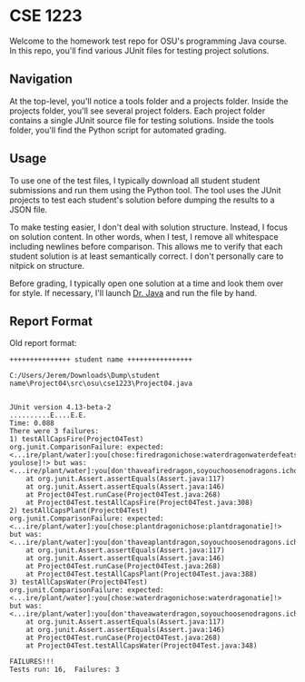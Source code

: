 # CSE 1223

Welcome to the homework test repo for OSU's programming Java course. In this repo, you'll find various
JUnit files for testing project solutions.

## Navigation

At the top-level, you'll notice a tools folder and a projects folder. Inside the projects folder, you'll 
see several project folders. Each project folder contains a single JUnit source file for testing solutions.
Inside the tools folder, you'll find the Python script for automated grading.

## Usage

To use one of the test files, I typically download all student student submissions and run them
using the Python tool. The tool uses the JUnit projects to test each student's solution before
dumping the results to a JSON file.

To make testing easier, I don't deal with solution structure. Instead, I focus on solution content.
In other words, when I test, I remove all whitespace including newlines before comparison. This allows
me to verify that each student solution is at least semantically correct. I don't personally care
to nitpick on structure.

Before grading, I typically open one solution at a time and look them over for style. 
If necessary, I'll launch [Dr. Java][1] and run the file by hand.

## Report Format

Old report format:

```
+++++++++++++++ student name ++++++++++++++++

C:/Users/Jerem/Downloads\Dump\student name\Project04\src\osu\cse1223\Project04.java


JUnit version 4.13-beta-2
..........E....E.E.
Time: 0.088
There were 3 failures:
1) testAllCapsFire(Project04Test)
org.junit.ComparisonFailure: expected:<...ire/plant/water]:you[chose:firedragonichose:waterdragonwaterdefeatsfire-youlose]!> but was:<...ire/plant/water]:you[don'thaveafiredragon,soyouchoosenodragons.ichose:waterdragonyoulosebydefault]!>
	at org.junit.Assert.assertEquals(Assert.java:117)
	at org.junit.Assert.assertEquals(Assert.java:146)
	at Project04Test.runCase(Project04Test.java:268)
	at Project04Test.testAllCapsFire(Project04Test.java:308)
2) testAllCapsPlant(Project04Test)
org.junit.ComparisonFailure: expected:<...ire/plant/water]:you[chose:plantdragonichose:plantdragonatie]!> but was:<...ire/plant/water]:you[don'thaveaplantdragon,soyouchoosenodragons.ichose:plantdragonyoulosebydefault]!>
	at org.junit.Assert.assertEquals(Assert.java:117)
	at org.junit.Assert.assertEquals(Assert.java:146)
	at Project04Test.runCase(Project04Test.java:268)
	at Project04Test.testAllCapsPlant(Project04Test.java:388)
3) testAllCapsWater(Project04Test)
org.junit.ComparisonFailure: expected:<...ire/plant/water]:you[chose:waterdragonichose:waterdragonatie]!> but was:<...ire/plant/water]:you[don'thaveawaterdragon,soyouchoosenodragons.ichose:waterdragonyoulosebydefault]!>
	at org.junit.Assert.assertEquals(Assert.java:117)
	at org.junit.Assert.assertEquals(Assert.java:146)
	at Project04Test.runCase(Project04Test.java:268)
	at Project04Test.testAllCapsWater(Project04Test.java:348)

FAILURES!!!
Tests run: 16,  Failures: 3
```

[1]: http://www.drjava.org/
